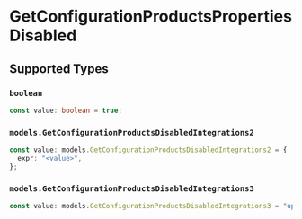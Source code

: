 # GetConfigurationProductsPropertiesDisabled


## Supported Types

### `boolean`

```typescript
const value: boolean = true;
```

### `models.GetConfigurationProductsDisabledIntegrations2`

```typescript
const value: models.GetConfigurationProductsDisabledIntegrations2 = {
  expr: "<value>",
};
```

### `models.GetConfigurationProductsDisabledIntegrations3`

```typescript
const value: models.GetConfigurationProductsDisabledIntegrations3 = "update";
```

